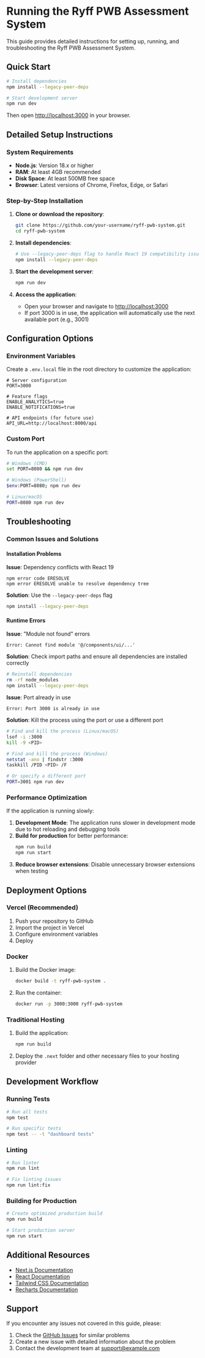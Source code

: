 # Running the Ryff PWB Assessment System

This guide provides detailed instructions for setting up, running, and troubleshooting the Ryff PWB Assessment System.

## Quick Start

```bash
# Install dependencies
npm install --legacy-peer-deps

# Start development server
npm run dev
```

Then open [http://localhost:3000](http://localhost:3000) in your browser.

## Detailed Setup Instructions

### System Requirements

- **Node.js**: Version 18.x or higher
- **RAM**: At least 4GB recommended
- **Disk Space**: At least 500MB free space
- **Browser**: Latest versions of Chrome, Firefox, Edge, or Safari

### Step-by-Step Installation

1. **Clone or download the repository**:
   ```bash
   git clone https://github.com/your-username/ryff-pwb-system.git
   cd ryff-pwb-system
   ```

2. **Install dependencies**:
   ```bash
   # Use --legacy-peer-deps flag to handle React 19 compatibility issues
   npm install --legacy-peer-deps
   ```

3. **Start the development server**:
   ```bash
   npm run dev
   ```

4. **Access the application**:
   - Open your browser and navigate to [http://localhost:3000](http://localhost:3000)
   - If port 3000 is in use, the application will automatically use the next available port (e.g., 3001)

## Configuration Options

### Environment Variables

Create a `.env.local` file in the root directory to customize the application:

```
# Server configuration
PORT=3000

# Feature flags
ENABLE_ANALYTICS=true
ENABLE_NOTIFICATIONS=true

# API endpoints (for future use)
API_URL=http://localhost:8000/api
```

### Custom Port

To run the application on a specific port:

```bash
# Windows (CMD)
set PORT=8080 && npm run dev

# Windows (PowerShell)
$env:PORT=8080; npm run dev

# Linux/macOS
PORT=8080 npm run dev
```

## Troubleshooting

### Common Issues and Solutions

#### Installation Problems

**Issue**: Dependency conflicts with React 19
```
npm error code ERESOLVE
npm error ERESOLVE unable to resolve dependency tree
```

**Solution**: Use the `--legacy-peer-deps` flag
```bash
npm install --legacy-peer-deps
```

#### Runtime Errors

**Issue**: "Module not found" errors
```
Error: Cannot find module '@/components/ui/...'
```

**Solution**: Check import paths and ensure all dependencies are installed correctly
```bash
# Reinstall dependencies
rm -rf node_modules
npm install --legacy-peer-deps
```

**Issue**: Port already in use
```
Error: Port 3000 is already in use
```

**Solution**: Kill the process using the port or use a different port
```bash
# Find and kill the process (Linux/macOS)
lsof -i :3000
kill -9 <PID>

# Find and kill the process (Windows)
netstat -ano | findstr :3000
taskkill /PID <PID> /F

# Or specify a different port
PORT=3001 npm run dev
```

### Performance Optimization

If the application is running slowly:

1. **Development Mode**: The application runs slower in development mode due to hot reloading and debugging tools
2. **Build for production** for better performance:
   ```bash
   npm run build
   npm run start
   ```
3. **Reduce browser extensions**: Disable unnecessary browser extensions when testing

## Deployment Options

### Vercel (Recommended)

1. Push your repository to GitHub
2. Import the project in Vercel
3. Configure environment variables
4. Deploy

### Docker

1. Build the Docker image:
   ```bash
   docker build -t ryff-pwb-system .
   ```

2. Run the container:
   ```bash
   docker run -p 3000:3000 ryff-pwb-system
   ```

### Traditional Hosting

1. Build the application:
   ```bash
   npm run build
   ```

2. Deploy the `.next` folder and other necessary files to your hosting provider

## Development Workflow

### Running Tests

```bash
# Run all tests
npm test

# Run specific tests
npm test -- -t "dashboard tests"
```

### Linting

```bash
# Run linter
npm run lint

# Fix linting issues
npm run lint:fix
```

### Building for Production

```bash
# Create optimized production build
npm run build

# Start production server
npm run start
```

## Additional Resources

- [Next.js Documentation](https://nextjs.org/docs)
- [React Documentation](https://react.dev)
- [Tailwind CSS Documentation](https://tailwindcss.com/docs)
- [Recharts Documentation](https://recharts.org/en-US/api)

## Support

If you encounter any issues not covered in this guide, please:

1. Check the [GitHub Issues](https://github.com/your-username/ryff-pwb-system/issues) for similar problems
2. Create a new issue with detailed information about the problem
3. Contact the development team at support@example.com 
